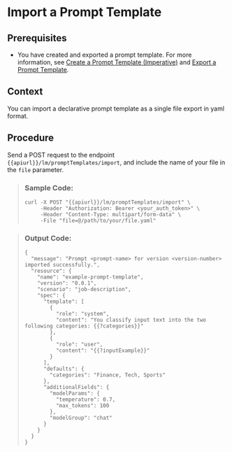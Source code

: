 <!-- loiob122148a6c7c4d5584cb6a1955744071 -->

# Import a Prompt Template



<a name="loiob122148a6c7c4d5584cb6a1955744071__prereq_ovx_knq_fdc"/>

## Prerequisites

-   You have created and exported a prompt template. For more information, see [Create a Prompt Template \(Imperative\)](create-a-prompt-template-imperative-92453a7.md) and [Export a Prompt Template](export-a-prompt-template-3acef9b.md).




## Context

You can import a declarative prompt template as a single file export in yaml format.



## Procedure

Send a POST request to the endpoint `{{apiurl}}/lm/promptTemplates/import`, and include the name of your file in the `file` parameter.

 > ### Sample Code:  
> ```
> curl -X POST "{{apiurl}}/lm/promptTemplates/import" \
>      -Header "Authorization: Bearer <your_auth_token>" \
>      -Header "Content-Type: multipart/form-data" \
>      -File "file=@/path/to/your/file.yaml"
> ```

 > ### Output Code:  
> ```
> {
>   "message": "Prompt <prompt-name> for version <version-number> imported successfully.",
>   "resource": {
>     "name": "example-prompt-template",
>     "version": "0.0.1",
>     "scenario": "job-description",
>     "spec": {
>       "template": [
>         {
>           "role": "system",
>           "content": "You classify input text into the two following categories: {{?categories}}"
>         },
>         {
>           "role": "user",
>           "content": "{{?inputExample}}"
>         }
>       ],
>       "defaults": {
>         "categories": "Finance, Tech, Sports"
>       },
>       "additionalFields": {
>         "modelParams": {
>           "temperature": 0.7,
>           "max_tokens": 100
>         },
>         "modelGroup": "chat"
>       }
>     }
>   }
> }
> ```

